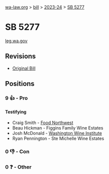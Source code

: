 [wa-law.org](/) > [bill](/bill/) > [2023-24](/bill/2023-24/) > [SB 5277](/bill/2023-24/sb/5277/)

# SB 5277
[leg.wa.gov](https://app.leg.wa.gov/billsummary?BillNumber=5277&Year=2023&Initiative=false)

## Revisions
* [Original Bill](1/)

## Positions
### 9 👍 - Pro
#### Testifying
* Craig Smith - [Food Northwest](/org/food_northwest/)
* Beau Hickman - Figgins Family Wine Estates
* Josh  McDonald - [Washington Wine Institute](/org/washington_wine_institute/)
* Ryan Pennington - Ste Michelle Wine Estates

### 0 👎 - Con

### 0 ❓ - Other
